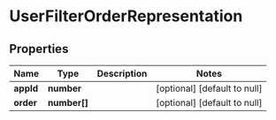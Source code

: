 # UserFilterOrderRepresentation

## Properties
Name | Type | Description | Notes
------------ | ------------- | ------------- | -------------
**appId** | **number** |  | [optional] [default to null]
**order** | **number[]** |  | [optional] [default to null]


